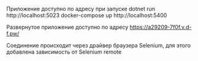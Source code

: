 Приложение доступно по адресу при запуске
dotnet run http://localhost:5023
docker-compose up http://localhost:5400

Развернутое приложение доступно по адресу
https://a29209-7f0f.v.d-f.pw/

Соединение происходит через драйвер браузера Selenium,
для этого добавлена зависимость от Selenium remote
